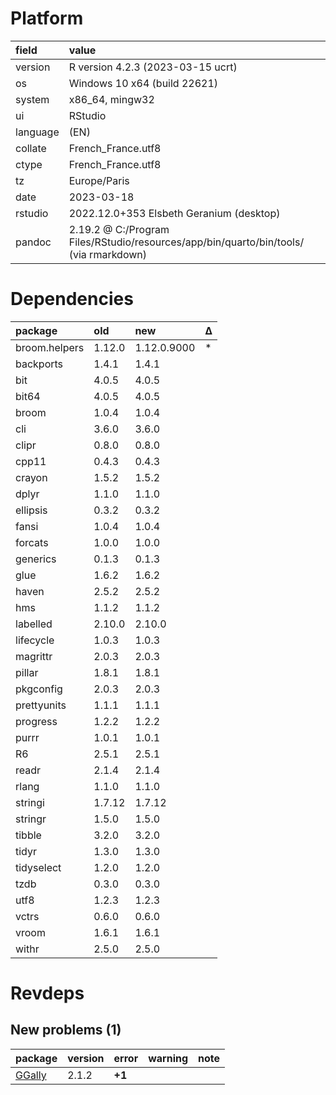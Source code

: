 # Platform

|field    |value                                                                                 |
|:--------|:-------------------------------------------------------------------------------------|
|version  |R version 4.2.3 (2023-03-15 ucrt)                                                     |
|os       |Windows 10 x64 (build 22621)                                                          |
|system   |x86_64, mingw32                                                                       |
|ui       |RStudio                                                                               |
|language |(EN)                                                                                  |
|collate  |French_France.utf8                                                                    |
|ctype    |French_France.utf8                                                                    |
|tz       |Europe/Paris                                                                          |
|date     |2023-03-18                                                                            |
|rstudio  |2022.12.0+353 Elsbeth Geranium (desktop)                                              |
|pandoc   |2.19.2 @ C:/Program Files/RStudio/resources/app/bin/quarto/bin/tools/ (via rmarkdown) |

# Dependencies

|package       |old    |new         |Δ  |
|:-------------|:------|:-----------|:--|
|broom.helpers |1.12.0 |1.12.0.9000 |*  |
|backports     |1.4.1  |1.4.1       |   |
|bit           |4.0.5  |4.0.5       |   |
|bit64         |4.0.5  |4.0.5       |   |
|broom         |1.0.4  |1.0.4       |   |
|cli           |3.6.0  |3.6.0       |   |
|clipr         |0.8.0  |0.8.0       |   |
|cpp11         |0.4.3  |0.4.3       |   |
|crayon        |1.5.2  |1.5.2       |   |
|dplyr         |1.1.0  |1.1.0       |   |
|ellipsis      |0.3.2  |0.3.2       |   |
|fansi         |1.0.4  |1.0.4       |   |
|forcats       |1.0.0  |1.0.0       |   |
|generics      |0.1.3  |0.1.3       |   |
|glue          |1.6.2  |1.6.2       |   |
|haven         |2.5.2  |2.5.2       |   |
|hms           |1.1.2  |1.1.2       |   |
|labelled      |2.10.0 |2.10.0      |   |
|lifecycle     |1.0.3  |1.0.3       |   |
|magrittr      |2.0.3  |2.0.3       |   |
|pillar        |1.8.1  |1.8.1       |   |
|pkgconfig     |2.0.3  |2.0.3       |   |
|prettyunits   |1.1.1  |1.1.1       |   |
|progress      |1.2.2  |1.2.2       |   |
|purrr         |1.0.1  |1.0.1       |   |
|R6            |2.5.1  |2.5.1       |   |
|readr         |2.1.4  |2.1.4       |   |
|rlang         |1.1.0  |1.1.0       |   |
|stringi       |1.7.12 |1.7.12      |   |
|stringr       |1.5.0  |1.5.0       |   |
|tibble        |3.2.0  |3.2.0       |   |
|tidyr         |1.3.0  |1.3.0       |   |
|tidyselect    |1.2.0  |1.2.0       |   |
|tzdb          |0.3.0  |0.3.0       |   |
|utf8          |1.2.3  |1.2.3       |   |
|vctrs         |0.6.0  |0.6.0       |   |
|vroom         |1.6.1  |1.6.1       |   |
|withr         |2.5.0  |2.5.0       |   |

# Revdeps

## New problems (1)

|package |version |error  |warning |note |
|:-------|:-------|:------|:-------|:----|
|[GGally](problems.md#ggally)|2.1.2   |__+1__ |        |     |

